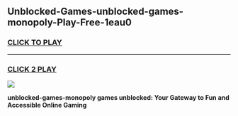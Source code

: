 
## Unblocked-Games-unblocked-games-monopoly-Play-Free-1eau0
<h3>
<a href="https://premium76.site?title=unblocked-games-monopoly&ref=10A">CLICK TO PLAY</a></h3>
<hr>

<h3>
<a href="https://premium76.site?title=unblocked-games-monopoly&ref=10A">CLICK 2 PLAY</a>
  
</h3>

<a href="https://premium76.site?title=unblocked-games-monopoly&ref=10A"><img src="https://clearcache.store/games.png"></a>


**unblocked-games-monopoly games unblocked: Your Gateway to Fun and Accessible Online Gaming**
